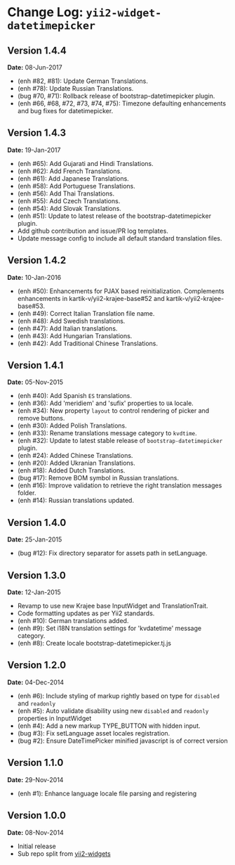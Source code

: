 Change Log: `yii2-widget-datetimepicker`
========================================

## Version 1.4.4

**Date:** 08-Jun-2017

- (enh #82, #81): Update German Translations.
- (enh #78): Update Russian Translations.
- (bug #70, #71): Rollback release of bootstrap-datetimepicker plugin.
- (enh #66, #68, #72, #73, #74, #75): Timezone defaulting enhancements and bug fixes for datetimepicker.

## Version 1.4.3

**Date:** 19-Jan-2017

- (enh #65): Add Gujarati and Hindi Translations.
- (enh #62): Add French Translations.
- (enh #61): Add Japanese Translations.
- (enh #58): Add Portuguese Translations.
- (enh #56): Add Thai Translations.
- (enh #55): Add Czech Translations.
- (enh #54): Add Slovak Translations.
- (enh #51): Update to latest release of the bootstrap-datetimepicker plugin.
- Add github contribution and issue/PR log templates.
- Update message config to include all default standard translation files.

## Version 1.4.2

**Date:** 10-Jan-2016

- (enh #50): Enhancements for PJAX based reinitialization. Complements enhancements in kartik-v/yii2-krajee-base#52 and kartik-v/yii2-krajee-base#53.
- (enh #49): Correct Italian Translation file name.
- (enh #48): Add Swedish translations.
- (enh #47): Add Italian translations.
- (enh #43): Add Hungarian Translations.
- (enh #42): Add Traditional Chinese Translations.

## Version 1.4.1

**Date:** 05-Nov-2015

- (enh #40): Add Spanish `ES` translations.
- (enh #36): Add 'meridiem' and 'sufix' properties to `UA` locale.
- (enh #34): New property `layout` to control rendering of picker and remove buttons.
- (enh #30): Added Polish Translations.
- (enh #33): Rename translations message category to `kvdtime`.
- (enh #32): Update to latest stable release of `bootstrap-datetimepicker` plugin.
- (enh #24): Added Chinese Translations.
- (enh #20): Added Ukranian Translations.
- (enh #18): Added Dutch Translations.
- (bug #17): Remove BOM symbol in Russian translations.
- (enh #16): Improve validation to retrieve the right translation messages folder.
- (enh #14): Russian translations updated.

## Version 1.4.0

**Date:** 25-Jan-2015

- (bug #12): Fix directory separator for assets path in setLanguage.

## Version 1.3.0

**Date:** 12-Jan-2015

- Revamp to use new Krajee base InputWidget and TranslationTrait.
- Code formatting updates as per Yii2 standards.
- (enh #10): German translations added.
- (enh #9): Set i18N translation settings for 'kvdatetime' message category.
- (enh #8): Create locale bootstrap-datetimepicker.tj.js 

## Version 1.2.0

**Date:** 04-Dec-2014

- (enh #6): Include styling of markup rightly based on type for `disabled` and `readonly`
- (enh #5): Auto validate disability using new `disabled` and `readonly` properties in InputWidget
- (enh #4): Add a new markup TYPE_BUTTON with hidden input.
- (bug #3): Fix setLanguage asset locales registration.
- (bug #2): Ensure DateTimePicker minified javascript is of correct version

## Version 1.1.0

**Date:** 29-Nov-2014

- (enh #1): Enhance language locale file parsing and registering

## Version 1.0.0


**Date:** 08-Nov-2014

- Initial release 
- Sub repo split from [yii2-widgets](https://github.com/kartik-v/yii2-widgets)